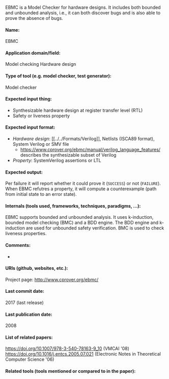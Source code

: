 EBMC is a Model Checker for hardware designs. It includes both bounded and unbounded analysis, i.e., it can both discover bugs and is also able to prove the absence of bugs.

#### Name:
EBMC

#### Application domain/field:
Model checking
Hardware design

#### Type of tool (e.g. model checker, test generator):
Model checker

#### Expected input thing:
- Synthesizable hardware design at register transfer level (RTL)
- Safety or liveness property

#### Expected input format:
- *Hardware design*: [[../../Formats/Verilog]], Netlists (ISCA89 format), System Verilog or SMV file
	- https://www.cprover.org/ebmc/manual/verilog_language_features/ describes the synthesizable subset of Verilog
- *Property*: SystemVerilog assertions or LTL

#### Expected output:
Per failure it will report whether it could prove it (`SUCCESS`) or not (`FAILURE`).
When EBMC refutres a property, it will compute a counterexample (path from initial state to an error state).

#### Internals (tools used, frameworks, techniques, paradigms, ...):
EBMC supports bounded and unbounded analysis. It uses k-induction, bounded model checking (BMC) and a BDD engine.
The BDD engine and k-induction are used for unbounded safety verification. BMC is used to check liveness properties.

#### Comments:
-

#### URIs (github, websites, etc.):
Project page: http://www.cprover.org/ebmc/

#### Last commit date:
2017 (last release)

#### Last publication date:
2008

#### List of related papers:
https://doi.org/10.1007/978-3-540-78163-9_10 (VMCAI '08)
https://doi.org/10.1016/j.entcs.2005.07.021 (Electronic Notes in Theoretical Computer Science '06)

#### Related tools (tools mentioned or compared to in the paper):